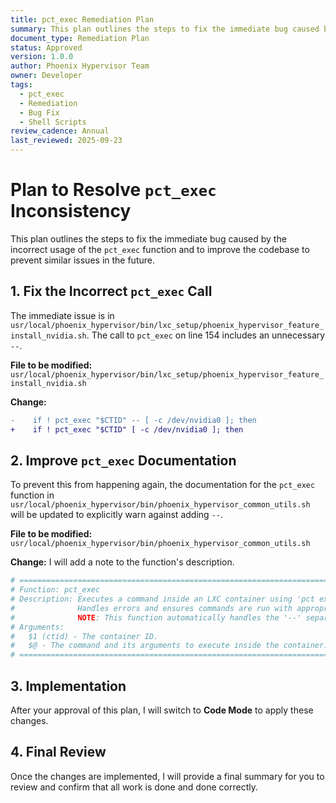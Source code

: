 ```yaml
---
title: pct_exec Remediation Plan
summary: This plan outlines the steps to fix the immediate bug caused by the incorrect usage of the pct_exec function and to improve the codebase to prevent similar issues in the future.
document_type: Remediation Plan
status: Approved
version: 1.0.0
author: Phoenix Hypervisor Team
owner: Developer
tags:
  - pct_exec
  - Remediation
  - Bug Fix
  - Shell Scripts
review_cadence: Annual
last_reviewed: 2025-09-23
---
```


# Plan to Resolve `pct_exec` Inconsistency

This plan outlines the steps to fix the immediate bug caused by the incorrect usage of the `pct_exec` function and to improve the codebase to prevent similar issues in the future.

## 1. Fix the Incorrect `pct_exec` Call

The immediate issue is in `usr/local/phoenix_hypervisor/bin/lxc_setup/phoenix_hypervisor_feature_install_nvidia.sh`. The call to `pct_exec` on line 154 includes an unnecessary `--`.

**File to be modified:** `usr/local/phoenix_hypervisor/bin/lxc_setup/phoenix_hypervisor_feature_install_nvidia.sh`

**Change:**
```diff
-    if ! pct_exec "$CTID" -- [ -c /dev/nvidia0 ]; then
+    if ! pct_exec "$CTID" [ -c /dev/nvidia0 ]; then
```

## 2. Improve `pct_exec` Documentation

To prevent this from happening again, the documentation for the `pct_exec` function in `usr/local/phoenix_hypervisor/bin/phoenix_hypervisor_common_utils.sh` will be updated to explicitly warn against adding `--`.

**File to be modified:** `usr/local/phoenix_hypervisor/bin/phoenix_hypervisor_common_utils.sh`

**Change:**
I will add a note to the function's description.

```bash
# =====================================================================================
# Function: pct_exec
# Description: Executes a command inside an LXC container using 'pct exec'.
#              Handles errors and ensures commands are run with appropriate privileges.
#              NOTE: This function automatically handles the '--' separator. Do not include it in your command.
# Arguments:
#   $1 (ctid) - The container ID.
#   $@ - The command and its arguments to execute inside the container.
# =====================================================================================
```

## 3. Implementation

After your approval of this plan, I will switch to **Code Mode** to apply these changes.

## 4. Final Review

Once the changes are implemented, I will provide a final summary for you to review and confirm that all work is done and done correctly.